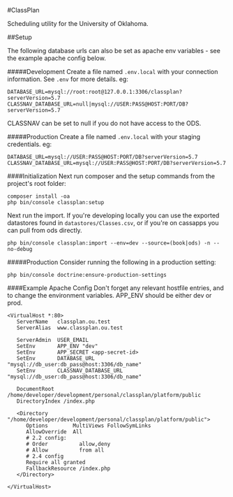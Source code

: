 #ClassPlan

Scheduling utility for the University of Oklahoma.

##Setup

The following database urls can also be set as apache env variables - see the example apache config below.

#####Development
Create a file named ```.env.local``` with your connection information. See ```.env``` for
more details. eg:

    DATABASE_URL=mysql://root:root@127.0.0.1:3306/classplan?serverVersion=5.7
    CLASSNAV_DATABASE_URL=null|mysql://USER:PASS@HOST:PORT/DB?serverVersion=5.7

CLASSNAV can be set to null if you do not have access to the ODS.

#####Production
Create a file named ```.env.local``` with your staging credentials. eg:

    DATABASE_URL=mysql://USER:PASS@HOST:PORT/DB?serverVersion=5.7
    CLASSNAV_DATABASE_URL=mysql://USER:PASS@HOST:PORT/DB?serverVersion=5.7

####Initialization
Next run composer and the setup commands from the project's root folder:

    composer install -oa
    php bin/console classplan:setup

Next run the import. If you're developing locally you can use the exported datastores
found in ```datastores/Classes.csv```, or if you're on cassapps you can pull from ods directly.

    php bin/console classplan:import --env=dev --source=(book|ods) -n --no-debug

#####Production
Consider running the following in a production setting:

    php bin/console doctrine:ensure-production-settings

####Example Apache Config
Don't forget any relevant hostfile entries, and to change the environment variables.
APP_ENV should be either dev or prod.

    <VirtualHost *:80>
       ServerName   classplan.ou.test
       ServerAlias  www.classplan.ou.test
    
       ServerAdmin  USER_EMAIL
       SetEnv       APP_ENV "dev"
       SetEnv       APP_SECRET <app-secret-id>
       SetEnv       DATABASE_URL "mysql://db_user:db_pass@host:3306/db_name"
       SetEnv       CLASSNAV_DATABASE_URL "mysql://db_user:db_pass@host:3306/db_name"
       
       DocumentRoot /home/developer/development/personal/classplan/platform/public
       DirectoryIndex /index.php
    
       <Directory "/home/developer/development/personal/classplan/platform/public">
          Options        MultiViews FollowSymLinks
          AllowOverride  All
          # 2.2 config:
          # Order          allow,deny
          # Allow          from all
          # 2.4 config
          Require all granted
          FallbackResource /index.php
       </Directory>
    
    </VirtualHost>
